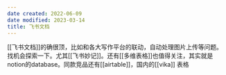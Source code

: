 ```yaml
---
date created: 2022-06-09
date modified: 2023-03-14
title: 飞书文档
---
```


[[飞书文档]]的确很顶，比如和各大写作平台的联动，自动处理图片上传等问题。找机会探索一下。尤其[[飞书妙记]]。还有[[多维表格]]也值得关注，其实就是notion的database。同款竞品还有[[airtable]]，国内的[[vika]] 表格
